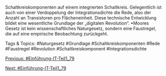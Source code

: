 Schaltkreiskomponenten auf einem integrierten Schaltkreis. Gelegentlich ist auch von einer Verdoppelung der 
Integrationsdichte die Rede, also der Anzahl an Transistoren pro Flächeneinheit. Diese technische Entwicklung 
bildet eine wesentliche Grundlage der „digitalen Revolution“. 
•Moores Gesetz ist kein wissenschaftliches Naturgesetz, sondern eine Faustregel, die auf eine empirische 
Beobachtung zurückgeht. 

   Tags & Topics:
   #Naturgesetz
   #Grundlage
   #Schaltkreiskomponenten
   #Rede
   #Faustregel
   #Revolution
   #Schaltkreiskomponent
   #Integrationsdichte

[Previous: #Einführung-IT-Teil1_79](Einführung-IT-Teil1_79.md)

[Next: #Einführung-IT-Teil1_79](Einführung-IT-Teil1_79.md)